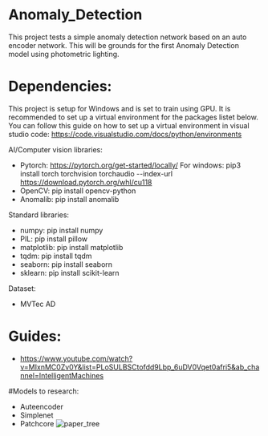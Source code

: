 # Anomaly_Detection
This project tests a simple anomaly detection network based on an auto encoder network. This will be grounds for the first Anomaly Detection model using photometric lighting.


# Dependencies:
This project is setup for Windows and is set to train using GPU. It is recommended to set up a virtual environment for the packages listet below.
You can follow this guide on how to set up a virtual environment in visual studio code: https://code.visualstudio.com/docs/python/environments

AI/Computer vision libraries:
- Pytorch: https://pytorch.org/get-started/locally/
  For windows:  pip3 install torch torchvision torchaudio --index-url https://download.pytorch.org/whl/cu118
- OpenCV:       pip install opencv-python
- Anomalib:     pip install anomalib

Standard libraries:
- numpy:      pip install numpy
- PIL:        pip install pillow
- matplotlib: pip install matplotlib
- tqdm:       pip install tqdm
- seaborn:    pip install seaborn
- sklearn:    pip install scikit-learn

Dataset:
- MVTec AD

# Guides:
- https://www.youtube.com/watch?v=MIxnMC0Zv0Y&list=PLoSULBSCtofdd9Lbp_6uDV0Vqet0afri5&ab_channel=IntelligentMachines

#Models to research:
- Auteencoder
- Simplenet
- Patchcore
![paper_tree](https://github.com/user-attachments/assets/f280c43a-8696-4e87-a5ec-ed9d796e3dbf)

